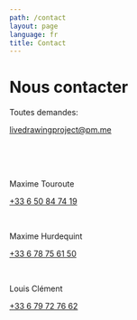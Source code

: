 ```yaml
---
path: /contact
layout: page
language: fr
title: Contact
---
```


# Nous contacter

Toutes demandes:

<a href="mailto:livedrawingproject@pm.me">livedrawingproject@pm.me</a>

<br/>
<br/>
<br/>

Maxime Touroute

<a href="telto:+336 50 84 74 19">+33 6 50 84 74 19</a>

<br/>

Maxime Hurdequint

<a href="telto:+336 78 75 61 50">+33 6 78 75 61 50</a>

<br/>

Louis Clément

<a href="telto:+336 79 72 76 62">+33 6 79 72 76 62</a>
